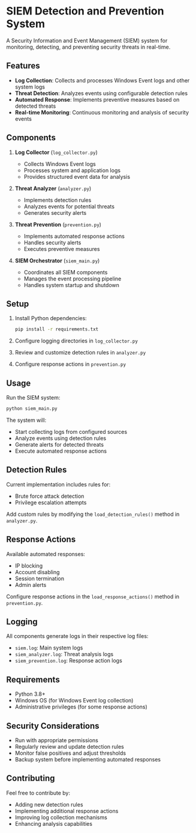 # SIEM Detection and Prevention System

A Security Information and Event Management (SIEM) system for monitoring, detecting, and preventing security threats in real-time.

## Features

- **Log Collection**: Collects and processes Windows Event logs and other system logs
- **Threat Detection**: Analyzes events using configurable detection rules
- **Automated Response**: Implements preventive measures based on detected threats
- **Real-time Monitoring**: Continuous monitoring and analysis of security events

## Components

1. **Log Collector** (`log_collector.py`)
   - Collects Windows Event logs
   - Processes system and application logs
   - Provides structured event data for analysis

2. **Threat Analyzer** (`analyzer.py`)
   - Implements detection rules
   - Analyzes events for potential threats
   - Generates security alerts

3. **Threat Prevention** (`prevention.py`)
   - Implements automated response actions
   - Handles security alerts
   - Executes preventive measures

4. **SIEM Orchestrator** (`siem_main.py`)
   - Coordinates all SIEM components
   - Manages the event processing pipeline
   - Handles system startup and shutdown

## Setup

1. Install Python dependencies:
   ```bash
   pip install -r requirements.txt
   ```

2. Configure logging directories in `log_collector.py`

3. Review and customize detection rules in `analyzer.py`

4. Configure response actions in `prevention.py`

## Usage

Run the SIEM system:
```bash
python siem_main.py
```

The system will:
- Start collecting logs from configured sources
- Analyze events using detection rules
- Generate alerts for detected threats
- Execute automated response actions

## Detection Rules

Current implementation includes rules for:
- Brute force attack detection
- Privilege escalation attempts

Add custom rules by modifying the `load_detection_rules()` method in `analyzer.py`.

## Response Actions

Available automated responses:
- IP blocking
- Account disabling
- Session termination
- Admin alerts

Configure response actions in the `load_response_actions()` method in `prevention.py`.

## Logging

All components generate logs in their respective log files:
- `siem.log`: Main system logs
- `siem_analyzer.log`: Threat analysis logs
- `siem_prevention.log`: Response action logs

## Requirements

- Python 3.8+
- Windows OS (for Windows Event log collection)
- Administrative privileges (for some response actions)

## Security Considerations

- Run with appropriate permissions
- Regularly review and update detection rules
- Monitor false positives and adjust thresholds
- Backup system before implementing automated responses

## Contributing

Feel free to contribute by:
- Adding new detection rules
- Implementing additional response actions
- Improving log collection mechanisms
- Enhancing analysis capabilities
